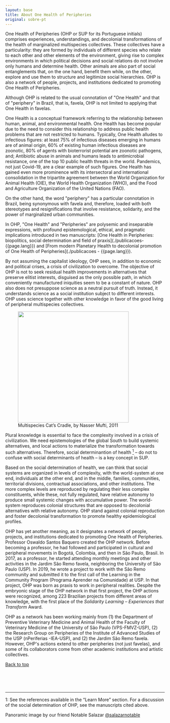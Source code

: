 ```yaml
---
layout: base
title: About One Health of Peripheries
original: sobre-pt
---
```


One Health of Peripheries (OHP or SUP for its Portuguese initials) comprises experiences, understandings, and decolonial transformations of the health of marginalized multispecies collectives. These collectives have a particularity: they are formed by individuals of different species who relate to each other and other elements of the environment, giving rise to complex environments in which political decisions and social relations do not involve only humans and determine health. Other animals are also part of social entanglements that, on the one hand, benefit them while, on the other, explore and use them to structure and legitimize social hierarchies. OHP is also a network of people, projects, and institutions dedicated to promoting One Health of Peripheries.

Although OHP is related to the usual connotation of "One Health" and that of "periphery" in Brazil, that is, favela, OHP is not limited to applying that One Health in favelas.

One Health is a conceptual framework referring to the relationship between human, animal, and environmental health. One Health has become popular due to the need to consider this relationship to address public health problems that are not restricted to humans. Typically, One Health alludes to infectious figures: at least 75% of infectious diseases emerging in humans are of animal origin, 60% of existing human infectious diseases are zoonotic, 80% of agents with bioterrorist potential are zoonotic pathogens, and; Antibiotic abuse in animals and humans leads to antimicrobial resistance, one of the top 10 public health threats in the world. Pandemics, not just Covid-19, are a clear example of such figures. One Health has gained even more prominence with its intersectoral and international consolidation in the tripartite agreement between the World Organization for Animal Health (OIE), the World Health Organization (WHO), and the Food and Agriculture Organization of the United Nations (FAO).

On the other hand, the word "periphery" has a particular connotation in Brazil, being synonymous with favela and, therefore, loaded with both stereotypes and resignifications that involve resistance, solidarity, and the power of marginalized urban communities.

In OHP, "One Health" and "Peripheries" are polysemic and inseparable expressions, with profound epistemological, ethical, and pragmatic implications introduced in two manuscripts: [One Health in Peripheries: biopolitics, social determination and field of praxis](./publicacoes- {{page.lang}}) and [From modern Planetary Health to decolonial promotion of One Health of Peripheries](./publicacoes - {{page.lang}}).

By not assuming the capitalist ideology, OHP sees, in addition to economic and political crises, a crisis of civilization to overcome. The objective of OHP is not to seek residual health improvements in alternatives that preserve elitist interests, disguised as the only possible path, in which conveniently manufactured iniquities seem to be a constant of nature. OHP also does not presuppose science as a neutral pursuit of truth. Instead, it understands science as a social institution subject to different interests. OHP uses science together with other knowledge in favor of the good living of peripheral multispecies collectives.

<figure>
<img class="fig" src="{{root}}/assets/sobre/cat-craddle.jpg" width=350 height=auto >
<figcaption>Multispecies Cat’s Cradle, by Nasser Mufti, 2011</figcaption>
</figure>


Plural knowledge is essential to face the complexity involved in a crisis of civilization. We need epistemologies of the global South to build systemic alternatives, and local actions to materialize the transformation towards such alternatives. Therefore, social determinantion of health [<sup>1</sup>](#um) – do not to confuse with social determinants of health – is a key concept in SUP.

Based on the social determination of health, we can think that social systems are organized in levels of complexity, with the world-system at one end, individuals at the other end, and in the middle, families, communities, territorial divisions, contractual associations, and other institutions. The more complex levels are reproduced by regulating their less complex constituents, while these, not fully regulated, have relative autonomy to produce small systemic changes with accumulative power. The world-system reproduces colonial structures that are opposed to decolonial alternatives with relative autonomy. OHP stand against colonial reproduction and foster decolonial transformation to promote healthy epidemiological profiles.

OHP has yet another meaning, as it designates a network of people, projects, and institutions dedicated to promoting One Health of Peripheries. Professor Oswaldo Santos Baquero created the OHP network. Before becoming a professor, he had followed and participated in cultural and peripheral movements in Bogotá, Colombia, and then in São Paulo, Brasil. In 2017, as a professor, he started attending monthly meetings and other activities in the Jardim São Remo favela, neighboring the University of São Paulo (USP). In 2019, he wrote a project to work with the São Remo community and submitted it to the first call of the Learning in the Community Program (Programa Aprender na Comunidade) at USP.  In that project, OHP was born as praxis to work in peripheral realities. Despite the embryonic stage of the OHP network in that first project, the OHP actions were recognized,  among 223 Brazilian projects from different areas of knowledge, with the first place of the *Solidarity Learning – Experiences that Transform* Award.

OHP as a network has been working mainly from (1) the Department of Preventive Veterinary Medicine and Animal Health of the Faculty of Veterinary Medicine of the University of São Paulo (VPS-FMVZ-USP), (2) the Research Group on Peripheries of the Institute of Advanced Studies of the USP (nPeriferias -IEA-USP), and (2) the Jardim São Remo favela. However, OHP's actions extend to other peripheries (not just favelas), and some of its collaborators come from other academic institutions and artistic collectives.
<br>

[Back to top](#top)

<br>
<br>
<br>

---

<a name="um">1</a>: See the references available in the “Learn More” section. For a discussion of the social determination of OHP, see the manuscripts cited above.

Panoramic image by our friend Notable Salazar [@salazarnotable](https://www.instagram.com/salazarnotable/)

